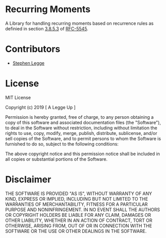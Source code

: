 # Recurring Moments

A Library for handling recurring moments based on recurrence rules as definied
in section [3.8.5.3](https://icalendar.org/iCalendar-RFC-5545/3-8-5-3-recurrence-rule.html)
of [RFC-5545](https://icalendar.org/RFC-Specifications/iCalendar-RFC-5545/).


# Contributors

* [Stephen Legge](https://github.com/slegge)


# License

MIT License

Copyright (c) 2019 [ A Legge Up ]

Permission is hereby granted, free of charge, to any person obtaining a copy
of this software and associated documentation files (the "Software"), to deal
in the Software without restriction, including without limitation the rights
to use, copy, modify, merge, publish, distribute, sublicense, and/or sell
copies of the Software, and to permit persons to whom the Software is
furnished to do so, subject to the following conditions:

The above copyright notice and this permission notice shall be included in all
copies or substantial portions of the Software.


# Disclaimer

THE SOFTWARE IS PROVIDED "AS IS", WITHOUT WARRANTY OF ANY KIND, EXPRESS OR
IMPLIED, INCLUDING BUT NOT LIMITED TO THE WARRANTIES OF MERCHANTABILITY,
FITNESS FOR A PARTICULAR PURPOSE AND NONINFRINGEMENT. IN NO EVENT SHALL THE
AUTHORS OR COPYRIGHT HOLDERS BE LIABLE FOR ANY CLAIM, DAMAGES OR OTHER
LIABILITY, WHETHER IN AN ACTION OF CONTRACT, TORT OR OTHERWISE, ARISING FROM,
OUT OF OR IN CONNECTION WITH THE SOFTWARE OR THE USE OR OTHER DEALINGS IN THE
SOFTWARE.
